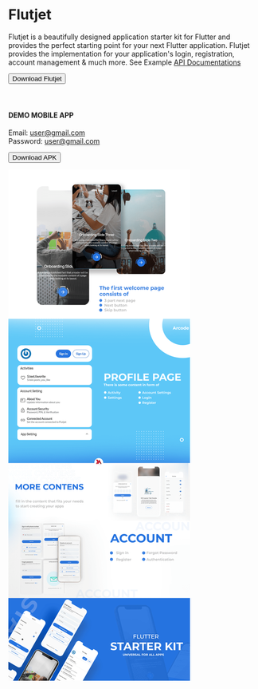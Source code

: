 # Flutjet

Flutjet is a beautifully designed application starter kit for Flutter and provides the perfect starting point for your next Flutter application. Flutjet provides the implementation for your application's login, registration, account management & much more. See Example [API Documentations](http://103.82.243.88/docs)

<a target=blank href="#"><button type="button" class="btn btn-primary">Download Flutjet</button></a>
<br><br><br>

<!-- ![image info](./images/thum.png) -->
<!-- <br><br><br> -->


#### DEMO MOBILE APP

Email: user@gmail.com <br>
Password: user@gmail.com

<a target=blank href="https://www.mediafire.com/file/e5tk3ju339bkbm4/flutjet-demo.apk/file"><button type="button" class="btn btn-primary">Download APK</button></a>
<br>

![image info](./images/flutjet_feature.png)
